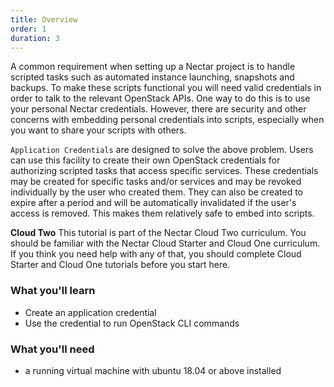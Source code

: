 ```yaml
---
title: Overview
order: 1
duration: 3
---
```


A common requirement when setting up a Nectar project is to handle scripted tasks such as automated instance launching, snapshots and backups. To make these scripts functional you will need valid credentials in order to talk to the relevant OpenStack APIs. One way to do this is to use your personal Nectar credentials. However, there are security and other concerns with embedding personal credentials into scripts, especially when you want to share your scripts with others.

`Application Credentials` are designed to solve the above problem. Users can use this facility to create their own OpenStack credentials for authorizing scripted tasks that access specific services. These credentials may be created for specific tasks and/or services and may be revoked individually by the user who created them. They can also be created to expire after a period and will be automatically invalidated if the user's access is removed. This makes them relatively safe to embed into scripts.

**Cloud Two**
This tutorial is part of the Nectar Cloud Two curriculum. You should be familiar with the Nectar Cloud Starter and Cloud One curriculum. If you think you need help with any of that, you should complete Cloud Starter and Cloud One tutorials before you start here.

### What you'll learn

- Create an application credential
- Use the credential to run OpenStack CLI commands

### What you'll need

- a running virtual machine with ubuntu 18.04 or above installed

